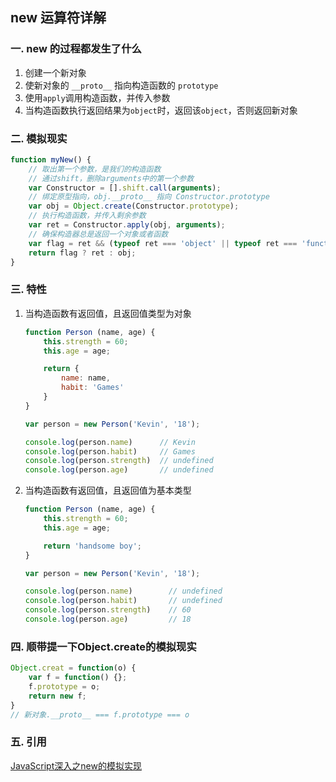 ## new 运算符详解

### 一. new 的过程都发生了什么
1. 创建一个新对象
2. 使新对象的 `__proto__` 指向构造函数的 `prototype`
3. 使用`apply`调用构造函数，并传入参数
4. 当构造函数执行返回结果为`object`时，返回该`object`，否则返回新对象

### 二. 模拟现实
```js
function myNew() {
    // 取出第一个参数，是我们的构造函数
    // 通过shift，删除arguments中的第一个参数
    var Constructor = [].shift.call(arguments);
    // 绑定原型指向，obj.__proto__ 指向 Constructor.prototype
    var obj = Object.create(Constructor.prototype);
    // 执行构造函数，并传入剩余参数
    var ret = Constructor.apply(obj, arguments);
    // 确保构造器总是返回一个对象或者函数
    var flag = ret && (typeof ret === 'object' || typeof ret === 'function')
    return flag ? ret : obj;
}
```

### 三. 特性
1. 当构造函数有返回值，且返回值类型为对象
    ```js
    function Person (name, age) {
        this.strength = 60;
        this.age = age;

        return {
            name: name,
            habit: 'Games'
        }
    }

    var person = new Person('Kevin', '18');

    console.log(person.name)      // Kevin
    console.log(person.habit)     // Games
    console.log(person.strength)  // undefined
    console.log(person.age)       // undefined
    ```

2. 当构造函数有返回值，且返回值为基本类型
    ```js
    function Person (name, age) {
        this.strength = 60;
        this.age = age;

        return 'handsome boy';
    }

    var person = new Person('Kevin', '18');

    console.log(person.name)        // undefined
    console.log(person.habit)       // undefined
    console.log(person.strength)    // 60
    console.log(person.age)         // 18
    ```

### 四. 顺带提一下Object.create的模拟现实
```js
Object.creat = function(o) {
    var f = function() {};
    f.prototype = o;
    return new f;
}
// 新对象.__proto__ === f.prototype === o
```

### 五. 引用
[JavaScript深入之new的模拟实现](https://github.com/mqyqingfeng/Blog/issues/13)
